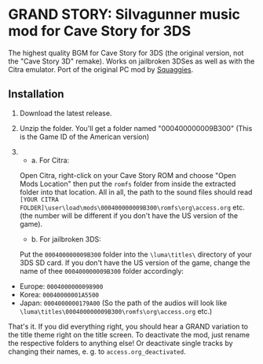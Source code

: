 # GRAND STORY: SiIvagunner music mod for Cave Story for 3DS

The highest quality BGM for Cave Story for 3DS (the original version, not the "Cave Story 3D" remake). Works on jailbroken 3DSes as well as with the Citra emulator. Port of the original PC mod by [Squaggies](https://forum.cavestory.org/threads/grand-story-music-mod-siivagunner-tribute.13728/).

## Installation

1. Download the latest release.
2. Unzip the folder. You'll get a folder named "000400000009B300" (This is the Game ID of the American version)
3. 
    * a. For Citra: 
    
    Open Citra, right-click on your Cave Story ROM and choose "Open Mods Location" then put the `romfs` folder from inside the extracted folder into that location. All in all, the path to the sound files should read `[YOUR CITRA FOLDER]\user\load\mods\000400000009B300\romfs\org\access.org` etc. (the number will be different if you don't have the US version of the game).

    * b. For jailbroken 3DS: 
    
    Put the `000400000009B300` folder into the `\luma\titles\` directory of your 3DS SD card. If you don't have the US version of the game, change the name of thee `000400000009B300` folder accordingly:
- Europe:	`0004000000098900`
- Korea:	`00040000001A5500`
- Japan:	`0004000000179A00`
(So the path of the audios will look like `\luma\titles\000400000009B300\romfs\org\access.org` etc.)

That's it. If you did everything right, you should hear a GRAND variation to the title theme right on the title screen. To deactivate the mod, just rename the respective folders to anything else! Or deactivate single tracks by changing their names, e. g. to `access.org_deactivated`.
